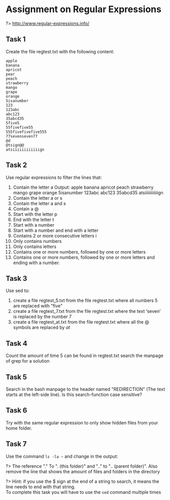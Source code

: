 # Assignment on Regular Expressions

?> <i class="fa-solid fa-circle-info"></i> http://www.regular-expressions.info/

## Task 1
Create the file regtest.txt with the following content:

```
apple
banana
apricot
pear
peach
strawberry
mango
grape
orange
5isanumber
123
123abc
abc123
35abcd35
5five5
55fivefive55
555fivefivefive555
77sevenseven77
@d
@tsign@@
atsiiiiiiiiiiiign
```

## Task 2
Use regular expressions to filter the lines that:

1.	Contain the letter a
   Output:
      apple
      banana
      apricot
peach
strawberry
mango
grape
orange
5isanumber
123abc
abc123
35abcd35
atsiiiiiiiiiiiign  	
3.	Contain the letter a or s
4.	Contain the letter a and s
5.	Contain a @
6.	Start with the letter p
7.	End with the letter t 
8.	Start with a number 
9.	Start with a number and end with a letter 
10.	Contains 2 or more consecutive letters i
11.	Only contains numbers
12.	Only contains letters
13.	Contains one or more numbers, followed by one or more letters
14.	Contains one or more numbers, followed by one or more letters and ending with a number. 


## Task 3
Use sed to: 

1.	create a file regtest_5.txt from the file regtest.txt where all numbers 5 are replaced with "five"
2.	create a file regtest_7.txt from the file regtest.txt where the text ‘seven’ is replaced by the number 7
3.	create a file regtest_at.txt from the file regtest.txt where all the @ symbols are replaced by _at_


## Task 4
Count the amount of time 5 can be found in regtest.txt
search the manpage of grep for a solution

## Task 5
Search in the bash manpage to the header named "REDIRECTION" (The text starts at the left-side line). Is this search-function case sensitive? 

## Task 6
Try with the same regular expression to only show hidden files from your home folder. 
  
## Task 7
Use the command `ls -la ~` and change in the output: 

?> <i class="fa-solid fa-circle-info"></i> The reference "." To ". (this folder)" and ".." to ".. (parent folder)". Also remove the line that shows the amount of files and folders in the directory   
  
?> <i class="fa-solid fa-circle-info"></i> Hint: if you use the $ sign at the end of a string to search, it means the line needs to end with that string.   
To complete this task you will have to use the `sed` command multiple times
